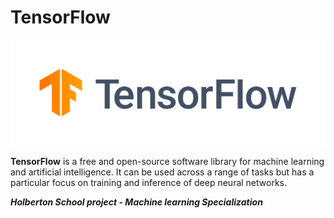 # **TensorFlow**

![This is an image](./tensorflow.png)

**TensorFlow** is a free and open-source software library for machine learning and artificial intelligence. It can be used across a range of tasks but has a particular focus on training and inference of deep neural networks.

***Holberton School project - Machine learning Specialization***
